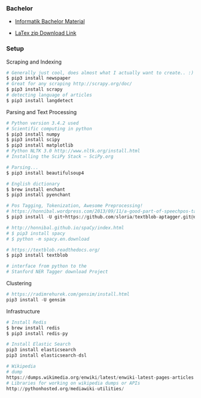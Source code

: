 
### Bachelor ###

- <a href="http://www.haw-hamburg.de/fakultaeten-und-departments/ti/fakultaetsservicebuero/abschlussarbeiten.html#c107779" target="_blank">Informatik Bachelor Material</a>

- <a href="http://www.haw-hamburg.de/fileadmin/user_upload/FakTI/FSB_TI/Abschlussarbeiten/I/haw-vorlage_LaTeX.zip" target="_blank">LaTex zip Download Link</a>


### Setup ###

Scraping and Indexing
```python
# Generally just cool, does almost what I actually want to create.. :)
$ pip3 install newspaper
# Great for any scraping http://scrapy.org/doc/
$ pip3 install scrapy
# detecting language of articles
$ pip3 install langdetect
```

Parsing and Text Processing
```python
# Python version 3.4.2 used
# Scientific computing in python
$ pip3 install numpy
$ pip3 install scipy
$ pip3 install matplotlib
# Python NLTK 3.0 http://www.nltk.org/install.html
# Installing the SciPy Stack — SciPy.org

# Parsing...
$ pip3 install beautifulsoup4

# English dictionary
$ brew install enchant
$ pip3 install pyenchant

# Pos Tagging, Tokenization, Awesome Preprocessing!
# https://honnibal.wordpress.com/2013/09/11/a-good-part-of-speechpos-tagger-in-about-200-lines-of-python/
$ pip3 install -U git+https://github.com/sloria/textblob-aptagger.git@dev

# http://honnibal.github.io/spaCy/index.html
# $ pip3 install spacy
# $ python -m spacy.en.download

# https://textblob.readthedocs.org/
$ pip3 install textblob

# interface from python to the 
# Stanford NER Tagger download Project
```

Clustering
```python
# https://radimrehurek.com/gensim/install.html
pip3 install -U gensim
```

Infrastructure
```python
# Install Redis
$ brew install redis
$ pip3 install redis-py

# Install Elastic Search
pip3 install elasticsearch
pip3 install elasticsearch-dsl

# Wikipedia
# dump
https://dumps.wikimedia.org/enwiki/latest/enwiki-latest-pages-articles.xml.bz2
# Libraries for working on wikipedia dumps or APIs
http://pythonhosted.org/mediawiki-utilities/
```


